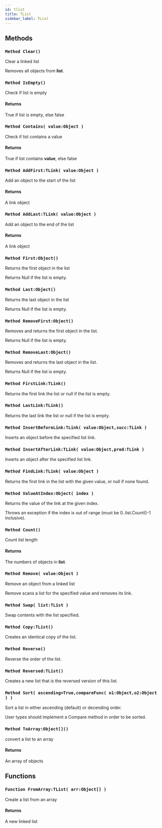 ```yaml
---
id: tlist
title: TList
sidebar_label: TList
---
```



## Methods

### `Method Clear()`

Clear a linked list

Removes all objects from <b>list</b>.



### `Method IsEmpty()`

Check if list is empty

#### Returns
True if list is empty, else false



### `Method Contains( value:Object )`

Check if list contains a value

#### Returns
True if list contains <b>value</b>, else false



### `Method AddFirst:TLink( value:Object )`

Add an object to the start of the list

#### Returns
A link object



### `Method AddLast:TLink( value:Object )`

Add an object to the end of the list

#### Returns
A link object



### `Method First:Object()`

Returns the first object in the list

Returns Null if the list is empty.



### `Method Last:Object()`

Returns the last object in the list

Returns Null if the list is empty.



### `Method RemoveFirst:Object()`

Removes and returns the first object in the list.

Returns Null if the list is empty.



### `Method RemoveLast:Object()`

Removes and returns the last object in the list.

Returns Null if the list is empty.



### `Method FirstLink:TLink()`

Returns the first link the list or null if the list is empty.


### `Method LastLink:TLink()`

Returns the last link the list or null if the list is empty.


### `Method InsertBeforeLink:TLink( value:Object,succ:TLink )`

Inserts an object before the specified list link.


### `Method InsertAfterLink:TLink( value:Object,pred:TLink )`

Inserts an object after the specified list link.


### `Method FindLink:TLink( value:Object )`

Returns the first link in the list with the given value, or null if none found.


### `Method ValueAtIndex:Object( index )`

Returns the value of the link at the given index.

Throws an exception if the index is out of range (must be 0..list.Count()-1 inclusive).



### `Method Count()`

Count list length

#### Returns
The numbers of objects in <b>list</b>.



### `Method Remove( value:Object )`

Remove an object from a linked list

Remove scans a list for the specified value and removes its link.



### `Method Swap( list:TList )`

Swap contents with the list specified.


### `Method Copy:TList()`

Creates an identical copy of the list.


### `Method Reverse()`

Reverse the order of the list.


### `Method Reversed:TList()`

Creates a new list that is the reversed version of this list.


### `Method Sort( ascending=True,compareFunc( o1:Object,o2:Object ) )`

Sort a list in either ascending (default) or decending order.

User types should implement a Compare method in order to be sorted.



### `Method ToArray:Object[]()`

convert a list to an array

#### Returns
An array of objects



## Functions

### `Function FromArray:TList( arr:Object[] )`

Create a list from an array

#### Returns
A new linked list



